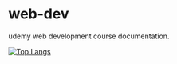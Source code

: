 # web-dev
udemy web development course documentation.

[![Top Langs](https://github-readme-stats-git-masterrstaa-rickstaa.vercel.app/api/top-langs/?username=nasywazrc)](https://github.com/nasywazrc/github-readme-stats)
